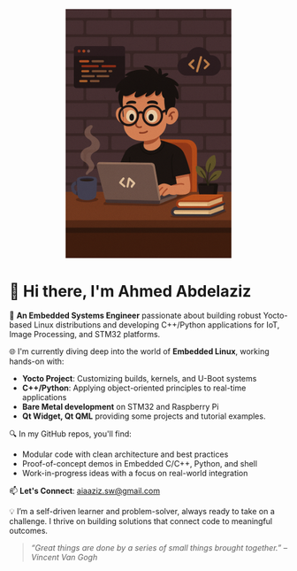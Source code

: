 
<div align="center">
  <a href="https://github.com/aaabdelaziz">
    <img src="./geek-coder.png" alt="Geek Coder" width="300"/>
  </a>
</div>

# 👋 Hi there, I'm Ahmed Abdelaziz

🚀 **An Embedded Systems Engineer** passionate about building robust Yocto-based Linux distributions and developing C++/Python applications for IoT, Image Processing, and STM32 platforms.

🌐 I'm currently diving deep into the world of **Embedded Linux**, working hands-on with:
-  **Yocto Project**: Customizing builds, kernels, and U-Boot systems
-  **C++/Python**: Applying object-oriented principles to real-time applications
-  **Bare Metal development** on STM32 and Raspberry Pi
- **Qt Widget, Qt QML** providing some projects and tutorial examples.
  
🔍 In my GitHub repos, you'll find:
-  Modular code with clean architecture and best practices
-  Proof-of-concept demos in Embedded C/C++, Python, and shell
-  Work-in-progress ideas with a focus on real-world integration

📫 **Let's Connect**: [aiaaziz.sw@gmail.com](mailto:aiaaziz.sw@gmail.com)

💡 I’m a self-driven learner and problem-solver, always ready to take on a challenge. I thrive on building solutions that connect code to meaningful outcomes.

> *“Great things are done by a series of small things brought together.” – Vincent Van Gogh*
